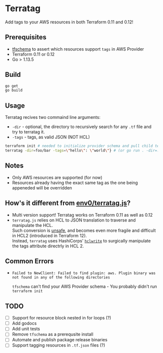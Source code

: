 
# Terratag
Add tags to your AWS resources in both Terraform 0.11 and 0.12!

## Prerequisites
- [tfschema](https://github.com/minamijoyo/tfschema) to assert which resources support `tags` in AWS Provider
- Terraform 0.11 or 0.12
- Go > 1.13.5

## Build
```bash
go get
go build
```

## Usage
Terratag recives two commaind line arguments:  
- `-dir` - optional, the directory to recursively search for any `.tf` file and try to terratag it.  
- `-tags` - tags, as valid JSON (NOT HCL)

```bash
terraform init # needed to initialize provider schema and pull child terraform modules
terratag -dir=foo/bar -tags=\"hello\": \"world\"} # (or go run . -dir=... -tags=...)
```

## Notes
- Only AWS resources are supported (for now)
- Resources already having the exact same tag as the one being appeneded will be overridden

## How's it different from [env0/terratag.js](https://github.com/env0/terratag.js)?
- Multi version support! Terratag works on Terraform 0.11 as well as 0.12
- `terratag.js` relies on HCL to JSON translation to traverse and manipulate the HCL.    
Such conversion is [unsafe](https://github.com/hashicorp/terraform/issues/9354#issuecomment-512624185), and becomes even more fragile and difficult in HCL2 (introduced in Terraform 12).  
Instead, `terratag` uses HashiCorps' [`hclwrite`](https://godoc.org/github.com/hashicorp/terraform/vendor/github.com/hashicorp/hcl/v2/hclwrite) to surgically manipulate the tags attribute directrly in HCL 2.   

## Common Errors
- ```
  Failed to NewClient: Failed to find plugin: aws. Plugin binary was not found in any of the following directories
  ```  
  `tfschema` can't find your AWS Provider schema - You probably didn't run `terraform init`

## TODO
- [ ] Support for resource block nested in for loops (?)
- [ ] Add godocs
- [ ] Add unit tests
- [ ] Remove `tfschema` as a prerequsite install
- [ ] Automate and publish package release binaries
- [ ] Support tagging resources in `.tf.json` files (?)
